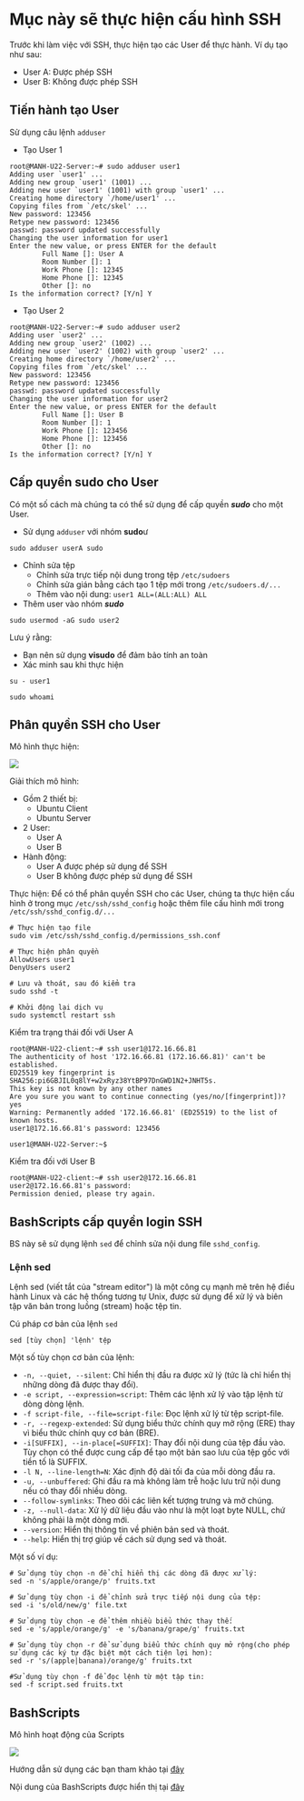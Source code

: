 # Mục này sẽ thực hiện cấu hình SSH
Trước khi làm việc với SSH, thực hiện tạo các User để thực hành. Ví dụ tạo như sau:
- User A: Được phép SSH
- User B: Không được phép SSH

## Tiến hành tạo User
Sử dụng câu lệnh `adduser`

- Tạo User 1
```
root@MANH-U22-Server:~# sudo adduser user1
Adding user `user1' ...
Adding new group `user1' (1001) ...
Adding new user `user1' (1001) with group `user1' ...
Creating home directory `/home/user1' ...
Copying files from `/etc/skel' ...
New password: 123456
Retype new password: 123456
passwd: password updated successfully
Changing the user information for user1
Enter the new value, or press ENTER for the default
        Full Name []: User A
        Room Number []: 1
        Work Phone []: 12345
        Home Phone []: 12345
        Other []: no
Is the information correct? [Y/n] Y
```
- Tạo User 2
```
root@MANH-U22-Server:~# sudo adduser user2
Adding user `user2' ...
Adding new group `user2' (1002) ...
Adding new user `user2' (1002) with group `user2' ...
Creating home directory `/home/user2' ...
Copying files from `/etc/skel' ...
New password: 123456
Retype new password: 123456
passwd: password updated successfully
Changing the user information for user2
Enter the new value, or press ENTER for the default
        Full Name []: User B
        Room Number []: 1
        Work Phone []: 123456
        Home Phone []: 123456
        Other []: no
Is the information correct? [Y/n] Y
```
## Cấp quyền sudo cho User
Có một số cách mà chúng ta có thể sử dụng để cấp quyền ***sudo*** cho một User.
- Sử dụng `adduser` với nhóm **sudo**ư
```
sudo adduser userA sudo
```
- Chỉnh sửa tệp 
  - Chỉnh sửa trực tiếp nội dung trong tệp `/etc/sudoers`
  - Chỉnh sửa gián bằng cách tạo 1 tệp mới trong `/etc/sudoers.d/...`
  - Thêm vào nội dung: `user1 ALL=(ALL:ALL) ALL`
- Thêm user vào nhóm ***sudo***
```
sudo usermod -aG sudo user2 
```
Lưu ý rằng: 
- Bạn nên sử dụng **visudo** để đảm bảo tính an toàn
- Xác minh sau khi thực hiện
```
su - user1

sudo whoami
```
## Phân quyền SSH cho User
Mô hình thực hiện:

![](/Anh/Screenshot_711.png)

Giải thích mô hình:
- Gồm 2 thiết bị:
  - Ubuntu Client
  - Ubuntu Server
- 2 User:
  - User A
  - User B
- Hành động:
  - User A được phép sử dụng để SSH
  - User B không được phép sử dụng để SSH

Thực hiện: Để có thể phân quyền SSH cho các User, chúng ta thực hiện cấu hình ở trong mục `/etc/ssh/sshd_config` hoặc thêm file cấu hình mới trong `/etc/ssh/sshd_config.d/...`
```
# Thực hiện tạo file
sudo vim /etc/ssh/sshd_config.d/permissions_ssh.conf

# Thực hiện phân quyền
AllowUsers user1
DenyUsers user2

# Lưu và thoát, sau đó kiểm tra
sudo sshd -t

# Khởi động lại dịch vụ
sudo systemctl restart ssh
```
Kiểm tra trạng thái đối với User A
```
root@MANH-U22-client:~# ssh user1@172.16.66.81
The authenticity of host '172.16.66.81 (172.16.66.81)' can't be established.
ED25519 key fingerprint is SHA256:pi6GBJIL0q8lY+w2xRyz38YtBP97DnGWD1N2+JNHT5s.
This key is not known by any other names
Are you sure you want to continue connecting (yes/no/[fingerprint])? yes
Warning: Permanently added '172.16.66.81' (ED25519) to the list of known hosts.
user1@172.16.66.81's password: 123456

user1@MANH-U22-Server:~$
```
Kiểm tra đối với User B
```
root@MANH-U22-client:~# ssh user2@172.16.66.81
user2@172.16.66.81's password:
Permission denied, please try again.
```
## BashScripts cấp quyền login SSH
BS này sẽ sử dụng lệnh `sed` để chỉnh sửa nội dung file `sshd_config`. 
### Lệnh sed
Lệnh sed (viết tắt của "stream editor") là một công cụ mạnh mẽ trên hệ điều hành Linux và các hệ thống tương tự Unix, được sử dụng để xử lý và biên tập văn bản trong luồng (stream) hoặc tệp tin. 

Cú pháp cơ bản của lệnh `sed`
```
sed [tùy chọn] 'lệnh' tệp
```
Một số tùy chọn cơ bản của lệnh:
- `-n, --quiet, --silent`: Chỉ hiển thị đầu ra được xử lý (tức là chỉ hiển thị những dòng đã được thay đổi).
- `-e script, --expression=script`: Thêm các lệnh xử lý vào tập lệnh từ dòng dòng lệnh.
- `-f script-file, --file=script-file`: Đọc lệnh xử lý từ tệp script-file.
- `-r, --regexp-extended`: Sử dụng biểu thức chính quy mở rộng (ERE) thay vì biểu thức chính quy cơ bản (BRE).
- `-i[SUFFIX], --in-place[=SUFFIX]`: Thay đổi nội dung của tệp đầu vào. Tùy chọn có thể được cung cấp để tạo một bản sao lưu của tệp gốc với tiền tố là SUFFIX.
- `-l N, --line-length=N`: Xác định độ dài tối đa của mỗi dòng đầu ra.
- `-u, --unbuffered`: Ghi đầu ra mà không làm trễ hoặc lưu trữ nội dung nếu có thay đổi nhiều dòng.
- `--follow-symlinks`: Theo dõi các liên kết tượng trưng và mở chúng.
- `-z, --null-data`: Xử lý dữ liệu đầu vào như là một loạt byte NULL, chứ không phải là một dòng mới.
- `--version`: Hiển thị thông tin về phiên bản sed và thoát.
- `--help`: Hiển thị trợ giúp về cách sử dụng sed và thoát.

Một số ví dụ:
```
# Sử dụng tùy chọn -n để chỉ hiển thị các dòng đã được xử lý:
sed -n 's/apple/orange/p' fruits.txt

# Sử dụng tùy chọn -i để chỉnh sửa trực tiếp nội dung của tệp:
sed -i 's/old/new/g' file.txt

# Sử dụng tùy chọn -e để thêm nhiều biểu thức thay thế:
sed -e 's/apple/orange/g' -e 's/banana/grape/g' fruits.txt

# Sử dụng tùy chọn -r để sử dụng biểu thức chính quy mở rộng(cho phép sử dụng các ký tự đặc biệt một cách tiện lợi hơn):
sed -r 's/(apple|banana)/orange/g' fruits.txt

#Sử dụng tùy chọn -f để đọc lệnh từ một tập tin:
sed -f script.sed fruits.txt
```
## BashScripts
Mô hình hoạt động của Scripts

![](/Anh/Screenshot_712.png)

Hướng dẫn sử dụng các bạn tham khảo tại [đây]()

Nội dung của BashScripts được hiển thị tại [đây]()
